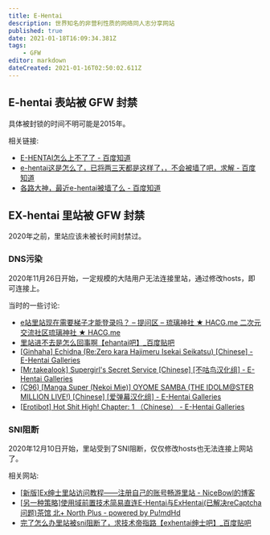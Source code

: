 ```yaml
---
title: E-Hentai
description: 世界知名的非营利性质的网络同人志分享网站
published: true
date: 2021-01-18T16:09:34.381Z
tags:
    - GFW
editor: markdown
dateCreated: 2021-01-16T02:50:02.611Z
---
```


## E-hentai 表站被 GFW 封禁

具体被封锁的时间不明可能是2015年。

相关链接:

+ [E-HENTAI怎么上不了了 - 百度知道](https://web.archive.org/web/20210118084948/https://zhidao.baidu.com/question/1692599602312286228.html)
+ [e-hentai这是怎么了，已将两三天都是这样了，，不会被墙了吧，求解 - 百度知道](https://web.archive.org/web/20210118084949/https://zhidao.baidu.com/question/625762363505485964.html)
+ [各路大神，最近e-hentai被墙了么 - 百度知道](https://web.archive.org/web/20210118084953/https://zhidao.baidu.com/question/1960750304094443700.html)

## EX-hentai 里站被 GFW 封禁

2020年之前，里站应该未被长时间封禁过。

### DNS污染

2020年11月26日开始，一定规模的大陆用户无法连接里站，通过修改hosts，即可连接上。

当时的一些讨论:

+ [e站里站现在需要梯子才能登录吗？ – 提问区 – 琉璃神社 ★ HACG.me 二次元交流社区琉璃神社 ★ HACG.me](https://archive.is/EYUUK "https://www.liuli.app/wp/bbs/提问区-提问区/e站里站现在需要梯子才能登录吗？-2")
+ [里站进不去是怎么回事啊【ehantai吧】_百度贴吧](https://web.archive.org/web/20201207154317/https://tieba.baidu.com/p/7071954127)
+ [[Ginhaha] Echidna (Re:Zero kara Hajimeru Isekai Seikatsu) [Chinese] - E-Hentai Galleries](https://archive.is/BO6w7 "https://e-hentai.org/g/1781707/6fd1fc2d91/")
+ [[Mr.takealook] Supergirl's Secret Service [Chinese] [不咕鸟汉化组] - E-Hentai Galleries](https://archive.is/tcUIL "https://e-hentai.org/g/1785803/81a58601e2/")
+ [(C96) [Manga Super (Nekoi Mie)] OYOME SAMBA (THE IDOLM@STER MILLION LIVE!) [Chinese] [爱弹幕汉化组] - E-Hentai Galleries](https://archive.is/6Hzlu "https://e-hentai.org/g/1786493/3f855fa48a/")
+ [[Erotibot] Hot Shit High! Chapter: 1 （Chinese） - E-Hentai Galleries](https://archive.is/2wViI "https://e-hentai.org/g/1785589/47911747c1/")

<!--
+ [为什么进里站总会自动转到一个广告网页？【ehantai吧】_百度贴吧](https://web.archive.org/web/20210116025759/https://tieba.baidu.com/p/6911967513)
+ [【震惊】e站里一汉化组声明支持香港抗争招致大军出征 - 新·品葱](https://web.archive.org/web/20210118154706/https://pincong.rocks/article/6204)
-->

### SNI阻断

2020年12月10日开始，里站受到了SNI阻断，仅仅修改hosts也无法连接上网站了。

相关网站:

+ [[新版]Ex绅士里站访问教程——注册自己的账号畅游里站 - NiceBowl的博客](https://web.archive.org/web/20210104091011/https://nicebowl.moe/11#C7)
+ [[另一种策略]使用域前置技术简易直连E-Hentai与ExHentai(已解决reCaptcha问题)茶馆 北+ North Plus - powered by Pu!mdHd](https://web.archive.org/web/20210118155417/https://www.white-plus.net/simple/index.php?t1033725.html)
+ [完了怎么办里站被sni阻断了，求技术帝指路【exhentai绅士吧】_百度贴吧](https://web.archive.org/web/20210118155420/https://tiebac.baidu.com/p/7145630843)
